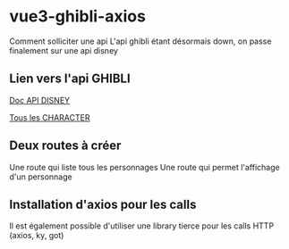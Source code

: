 # vue3-ghibli-axios
Comment solliciter une api 
L'api ghibli étant désormais down, on passe finalement sur une api disney

## Lien vers l'api GHIBLI 

[Doc API DISNEY](https://disneyapi.dev/docs/)  

[Tous les CHARACTER](https://api.disneyapi.dev/character)

## Deux routes à créer

Une route qui liste tous les personnages
Une route qui permet l'affichage d'un personnage

## Installation d'axios pour les calls
Il est également possible d'utiliser une library tierce pour les calls HTTP (axios, ky, got)